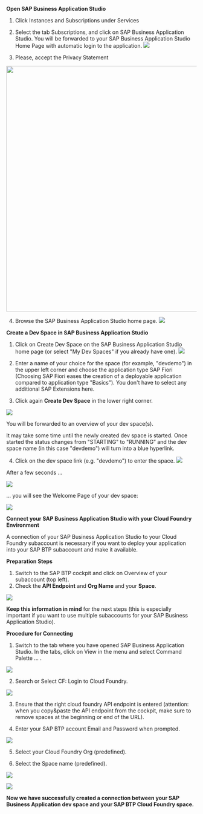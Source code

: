 
**Open SAP Business Application Studio**

1. Click Instances and Subscriptions under Services 

2. Select the tab Subscriptions, and click on SAP Business Application Studio. You will be forwarded to your SAP Business Application Studio Home Page with automatic login to the application.
![](/exercises/images/Open_BAS.png)

3. Please, accept the Privacy Statement

<img src="/exercises/images/BAS_Privacy_Statment.png" width="650">

4. Browse the SAP Business Application Studio home page.
![](/exercises/images/Browse_BAS.png)


**Create a Dev Space in SAP Business Application Studio**

1. Click on Create Dev Space on the SAP Business Application Studio home page (or select "My Dev Spaces" if you already have one).
![](/exercises/images/Create_Dev_Space.png)


2. Enter a name of your choice for the space (for example, "devdemo") in the upper left corner and choose the application type SAP Fiori (Choosing SAP Fiori eases the creation of a deployable application compared to application type "Basics"). You don't have to select any additional SAP Extensions here. 

3. Click again **Create Dev Space** in the lower right corner. 

 ![](/exercises/images/Create_New_Dev_Space.png)

You will be forwarded to an overview of your dev space(s).

It may take some time until the newly created dev space is started. Once started the status changes from "STARTING" to "RUNNING” and the dev space name (in this case "devdemo") will turn into a blue hyperlink.

4. Click on the dev space link (e.g. "devdemo") to enter the space.
 ![](/exercises/images/Start_Devspace.png)

After a few seconds ...

 ![](/exercises/images/Start_BAS.png)

... you will see the Welcome Page of your dev space:

 ![](/exercises/images/BAS_initial.png)

**Connect your SAP Business Application Studio with your Cloud Foundry Environment**

A connection of your SAP Business Application Studio to your Cloud Foundry subaccount is necessary if you want to deploy your application into your SAP BTP subaccount and make it available. 

**Preparation Steps** 

1. Switch to the SAP BTP cockpit and click on Overview of your subaccount (top left).
2. Check the **API Endpoint** and **Org Name** and your **Space**.

 ![](/exercises/images/API_Endpoint.png)
 

**Keep this information in mind** for the next steps (this is especially important if you want to use multiple subaccounts for your SAP Business Application Studio).

 

**Procedure for Connecting**

1. Switch to the tab where you have opened SAP Business Application Studio. In the tabs, click on View in the menu and select Command Palette ... .

 ![](/exercises/images/Command_Palette.png)

2. Search or Select CF: Login to Cloud Foundry.

 ![](/exercises/images/Login_CF.png)
 
3. Ensure that the right cloud foundry API endpoint is entered (attention: when you copy&paste the API endpoint from the cockpit, make sure to remove spaces at the beginning or end of the URL).

4. Enter your SAP BTP account Email and Password when prompted. 

 ![](/exercises/images/Enter_email.png)

5. Select your Cloud Foundry Org (predefined).

6. Select the Space name (predefined).

 ![](/exercises/images/CF_Target.png)

 ![](/exercises/images/Logged_in.png)

**Now we have successfully created a connection between your SAP Business Application dev space and your SAP BTP Cloud Foundry space.**
 

 
